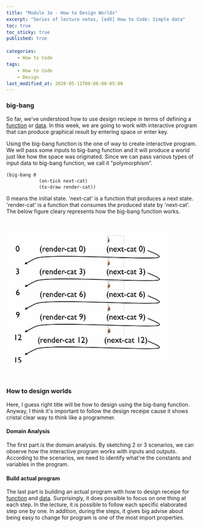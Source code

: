 ```yaml
---
title: "Module 3a - How to Design Worlds"
excerpt: "Series of lecture notes, [edX] How to Code: Simple data"
toc: true
toc_sticky: true
published: true

categories:
    - How to Code
tags:
    - How to Code
    - Design
last_modified_at: 2020-05-11T08:06:00-05:00
---
```


### big-bang

So far, we've understood how to use design reciepe in terms of defining a [function](https://devjunhong.github.io/how%20to%20code/module_1b_how_to_design_functions/) or [data](https://devjunhong.github.io/how%20to%20code/module_2_how_to_design_data/). In this week, we are going to work with interactive program that can produce graphical result by entering space or enter key. 

Using the big-bang function is the one of way to create interactive program. We will pass some inputs to big-bang function and it will produce a world just like how the space was originated. Since we can pass various types of input data to big-bang function, we call it "polymorphism".

```
(big-bang 0
            (on-tick next-cat)
            (to-draw render-cat))
```

0 means the initial state. 'next-cat' is a function that produces a next state. 'render-cat' is a function that consumes the produced state by 'next-cat'. The below figure cleary represents how the big-bang function works. 

![big-bang function](/assets/images/big_bang_works.png)


### How to design worlds
Here, I guess right title will be how to design using the big-bang function. Anyway, I think it's important to follow the design receipe cause it shows cristal clear way to think like a programmer.


#### Domain Analysis
The first part is the domain analysis. By sketching 2 or 3 scenarios, we can observe how the interactive program works with inputs and outputs. According to the scenarios, we need to identify what're the constants and variables in the program. 

#### Build actual program 
The last part is building an actual program with how to design receipe for [function](https://devjunhong.github.io/how%20to%20code/module_1b_how_to_design_functions/) and [data](https://devjunhong.github.io/how%20to%20code/module_2_how_to_design_data/). Surprisingly, it does possible to focus on one thing at each step. In the lecture, it is possible to follow each specific elaborated step one by one. In addition, during the steps, it gives big advise about being easy to change for program is one of the most import properties. 